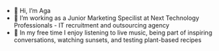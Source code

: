 - 👋 Hi, I’m Aga
- 👀 I’m working as a Junior Marketing Specilist at Next Technology Professionals - IT recruitment and outsourcing agency 
- 🌱 In my free time I enjoy listening to live music, being part of inspiring conversations, watching sunsets, and testing plant-based recipes

<!---
agababicz/agababicz is a ✨ special ✨ repository because its `README.md` (this file) appears on your GitHub profile.
You can click the Preview link to take a look at your changes.
--->
